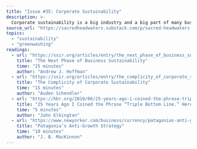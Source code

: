 ```yaml
---
title: "Issue #35: Corporate Sustainability"
description: >-
  Corporate sustainability is a big industry and a big part of many businesses, and it has been since long before the rise of "net zero." Do these efforts actually do anything good? Can they?
source_url: "https://sacredheadwaters.substack.com/p/sacred-headwaters-35-corporate-sustainability"
topics:
  - "sustainability"
  - "greenwashing"
readings:
  - url: "https://ssir.org/articles/entry/the_next_phase_of_business_sustainability"
    title: "The Next Phase of Business Sustainability"
    time: "25 minutes"
    author: "Andrew J. Hoffman"
  - url: "https://ssir.org/articles/entry/the_complicity_of_corporate_sustainability"
    title: "The Complicity of Corporate Sustainability"
    time: "15 minutes"
    author: "Auden Schendler"
  - url: "https://hbr.org/2018/06/25-years-ago-i-coined-the-phrase-triple-bottom-line-heres-why-im-giving-up-on-it"
    title: "25 Years Ago I Coined the Phrase “Triple Bottom Line.” Here’s Why It’s Time to Rethink It."
    time: "5 minutes"
    author: "John Elkington"
  - url: "https://www.newyorker.com/business/currency/patagonias-anti-growth-strategy"
    title: "Patagonia’s Anti-Growth Strategy"
    time: "10 minutes"
    author: "J. B. MacKinnon"
---
```

